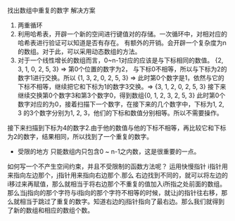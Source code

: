 找出数组中重复的数字
解决方案
1. 两重循环
2. 利用哈希表，开辟一个新的空间进行键值对的存储。一次循环中，对相对应的哈希表进行验证可以知道是否有存在。
有额外的开销。会开辟一个复杂度为n的数组。对于此，可以采用动态数组的方法。
3. 对于一个线性增长的数组而言，0~n-1对应的应该是与下标相同的数值。
{2, 3, 1, 0, 2, 5, 3} =>
第0个位置的数字为2， 与下标0不相等，所以与下标为2的数字1进行交换。所以
{1, 3, 2, 0, 2, 5, 3} => 
此时第0个数字是1，依然与它的下标不相等，继续把它和下标为1的数字3交换。=>
{3, 1, 2, 0, 2, 5, 3}
接下来继续交换第0个数字3和第3个数字0，得到数组{0, 1, 2, 3, 2, 5, 3}
此时第0个数字对应的为0，接着扫描下一个数字，在接下来的几个数字中，下标为1, 2, 3 的3个数字分别为1, 2, 3，他们的下标和数值分别相等。所以不需要操作。

接下来扫描到下标为4的数字2.由于他的数值与他的下标不相等，再比较它和下标为2的数字，结果相同，所以找到了一个重复的数字。

- 受限的地方
只能数组内只包含0 ~ n-1之内数，这是很重要的一点。 



如何写一个不产生空间约束，并且不受限制的函数方法呢？
运用快慢指针
i指针用来指向左边那个，j指针用来指向右边那个.那么
右边找到不同的，就可以将左边的i移过来再赋值，那么就相当于将右边那个不重复的值加入i所指之处前面的数组。那么当j指向的那个字符与i指向的那个字符不相等的时候，就让j的指针往右移，那么就相当于跳过了重复的数字。知道右边的j指针指向了最右边。那么我们就得到了新的数组和相应的数组个数。

